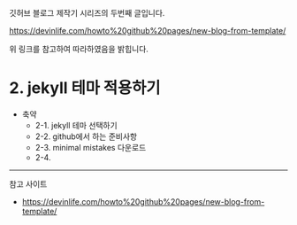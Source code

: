 깃허브 블로그 제작기 시리즈의 두번째 글입니다.

https://devinlife.com/howto%20github%20pages/new-blog-from-template/

위 링크를 참고하여 따라하였음을 밝힙니다.



# 2. jekyll 테마 적용하기



- 축약
  - 2-1. jekyll 테마 선택하기
  - 2-2. github에서 하는 준비사항
  - 2-3. minimal mistakes 다운로드
  - 2-4. 



















---

참고 사이트

- https://devinlife.com/howto%20github%20pages/new-blog-from-template/